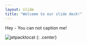```yaml
---
layout: slide
title: "Welcome to our slide deck!"
---
```


Hey - You can not caption me!

![jetpacktocat](https://octodex.github.com/images/jetpacktocat.png)
{: .center}
